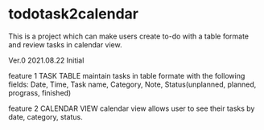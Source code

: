 # todotask2calendar

This is a project which can make users create to-do with a table formate and review tasks in calendar view.

Ver.0 2021.08.22 Initial

feature 1 TASK TABLE
maintain tasks in table formate with the following fields: Date, Time, Task name, Category, Note, Status(unplanned, planned, prograss, finished)

feature 2 CALENDAR VIEW
calendar view allows user to see their tasks by date, category, status.

